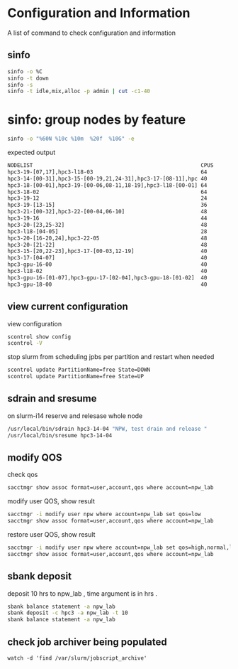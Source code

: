 # Configuration and Information
A list of command to check configuration and information

## sinfo

```bash
sinfo -o %C
sinfo -t down
sinfo -s
sinfo -t idle,mix,alloc -p admin | cut -c1-40
```

# sinfo: group nodes by feature

```bash
sinfo -o "%60N %10c %10m  %20f  %10G" -e
```
expected output
```txt
NODELIST                                                     CPUS       MEMORY      AVAIL_FEATURES        GRES      
hpc3-19-[07,17],hpc3-l18-03                                  64         500000      amd,epyc,epyc7551     (null)    
hpc3-14-[00-31],hpc3-15-[00-19,21,24-31],hpc3-17-[08-11],hpc 40         180000      intel,avx512          (null)    
hpc3-18-[00-01],hpc3-19-[00-06,08-11,18-19],hpc3-l18-[00-01] 64         500000      amd,epyc,epyc7601     (null)    
hpc3-18-02                                                   64         244000      amd,epyc,epyc7601     (null)    
hpc3-19-12                                                   24         500000      intel                 (null)    
hpc3-19-[13-15]                                              36         500000      intel                 (null)    
hpc3-21-[00-32],hpc3-22-[00-04,06-10]                        48         180000      intel,avx512,fastscr  (null)    
hpc3-19-16                                                   44         500000      intel                 (null)    
hpc3-20-[23,25-32]                                           48         180000      intel,avx512          (null)    
hpc3-l18-[04-05]                                             28         245000      intel,avx512          (null)    
hpc3-20-[16-20,24],hpc3-22-05                                48         372000      intel,avx512          (null)    
hpc3-20-[21-22]                                              48         756000      intel,avx512,fastscr  (null)    
hpc3-15-[20,22-23],hpc3-17-[00-03,12-19]                     40         372000      intel,avx512          (null)    
hpc3-17-[04-07]                                              40         756000      intel,avx512          (null)    
hpc3-gpu-16-00                                               40         180000      intel,avx512          gpu:V100:4
hpc3-l18-02                                                  40         1523544     amd,epyc,epyc7551     (null)    
hpc3-gpu-16-[01-07],hpc3-gpu-17-[02-04],hpc3-gpu-18-[01-02]  40         180000      intel,avx512          gpu:V100:4
hpc3-gpu-18-00                                               40         372000      intel,avx512          gpu:V100:4
```

## view current configuration

view configuration

```bash
scontrol show config
scontrol -V
```

stop slurm from scheduling jpbs per partition and restart when needed

```bash
scontrol update PartitionName=free State=DOWN
scontrol update PartitionName=free State=UP
```

## sdrain and sresume

on slurm-i14 reserve and relesase whole node

```bash
/usr/local/bin/sdrain hpc3-14-04 "NPW, test drain and release "
/usr/local/bin/sresume hpc3-14-04
```

## modify QOS

check qos
```bash
sacctmgr show assoc format=user,account,qos where account=npw_lab
```

modify user QOS, show result
```bash
sacctmgr -i modify user npw where account=npw_lab set qos=low
sacctmgr show assoc format=user,account,qos where account=npw_lab
```

restore user QOS, show result
```bash
sacctmgr -i modify user npw where account=npw_lab set qos=high,normal,low
sacctmgr show assoc format=user,account,qos where account=npw_lab
```

## sbank deposit

deposit 10 hrs to npw_lab , time argument is in hrs .

```bash
sbank balance statement -a npw_lab
sbank deposit -c hpc3 -a npw_lab -t 10
sbank balance statement -a npw_lab
```
## check job archiver being populated
```
watch -d 'find /var/slurm/jobscript_archive'
```
